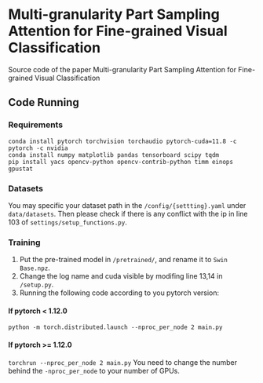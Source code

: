# Multi-granularity Part Sampling Attention for Fine-grained Visual Classification
Source code of the paper Multi-granularity Part Sampling Attention for Fine-grained Visual Classification
## Code Running
### Requirements
```
conda install pytorch torchvision torchaudio pytorch-cuda=11.8 -c pytorch -c nvidia
conda install numpy matplotlib pandas tensorboard scipy tqdm
pip install yacs opencv-python opencv-contrib-python timm einops gpustat
```
### Datasets
You may specific your dataset path in the `/config/{settting}.yaml` under `data/datasets`. Then please check if there is any conflict with the ip in line 103 of `settings/setup_functions.py`.
### Training
1. Put the pre-trained model in `/pretrained/`, and rename it to `Swin Base.npz`.
2. Change the log name and cuda visible by modifing line 13,14 in `/setup.py`.
3. Running the following code according to you pytorch version:
#### If pytorch < 1.12.0
```python -m torch.distributed.launch --nproc_per_node 2 main.py ```
#### If pytorch >= 1.12.0
```torchrun --nproc_per_node 2 main.py```
You need to change the number behind the `-nproc_per_node` to your number of GPUs.
